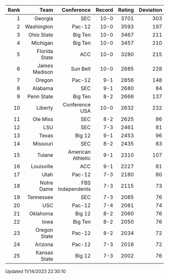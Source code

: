 | Rank  | Team                 | Conference           | Record   | Rating | Deviation |
| ---:  | ---:                 | ---:                 | ---:     | ---:   | ---:      |
| 1     | Georgia              | SEC                  | 10-0     | 3701   | 303       |
| 2     | Washington           | Pac-12               | 10-0     | 3593   | 197       |
| 3     | Ohio State           | Big Ten              | 10-0     | 3467   | 211       |
| 4     | Michigan             | Big Ten              | 10-0     | 3457   | 210       |
| 5     | Florida State        | ACC                  | 10-0     | 3280   | 215       |
| 6     | James Madison        | Sun Belt             | 10-0     | 2885   | 228       |
| 7     | Oregon               | Pac-12               | 9-1      | 2856   | 148       |
| 8     | Alabama              | SEC                  | 9-1      | 2680   | 84        |
| 9     | Penn State           | Big Ten              | 8-2      | 2666   | 137       |
| 10    | Liberty              | Conference USA       | 10-0     | 2632   | 232       |
| 11    | Ole Miss             | SEC                  | 8-2      | 2625   | 86        |
| 12    | LSU                  | SEC                  | 7-3      | 2461   | 81        |
| 13    | Texas                | Big 12               | 9-1      | 2453   | 96        |
| 14    | Missouri             | SEC                  | 8-2      | 2435   | 83        |
| 15    | Tulane               | American Athletic    | 9-1      | 2310   | 107       |
| 16    | Louisville           | ACC                  | 9-1      | 2227   | 81        |
| 17    | Utah                 | Pac-12               | 7-3      | 2180   | 80        |
| 18    | Notre Dame           | FBS Independents     | 7-3      | 2115   | 73        |
| 19    | Tennessee            | SEC                  | 7-3      | 2085   | 76        |
| 20    | USC                  | Pac-12               | 7-4      | 2081   | 74        |
| 21    | Oklahoma             | Big 12               | 8-2      | 2060   | 76        |
| 22    | Iowa                 | Big Ten              | 8-2      | 2050   | 76        |
| 23    | Oregon State         | Pac-12               | 8-2      | 2034   | 72        |
| 24    | Arizona              | Pac-12               | 7-3      | 2016   | 72        |
| 25    | Kansas State         | Big 12               | 7-3      | 2002   | 76        |

Updated 11/14/2023 22:30:10

